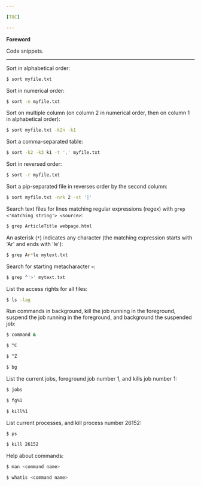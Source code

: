 ```yaml
---

[TOC]

---
```


**Foreword**

Code snippets.

---

Sort in alphabetical order:

```bash
$ sort myfile.txt
```

Sort in numerical order:

```bash
$ sort -n myfile.txt
```

Sort on multiple column (on column 2 in numerical order, then on column 1 in alphabetical order):

```bash
$ sort myfile.txt -k2n -k1
```

Sort a comma-separated table:

```bash
$ sort -k2 -k3 k1 -t ',' myfile.txt
```

Sort in reversed order:

```bash
$ sort -r myfile.txt
```

Sort a pip-separated file in reverses order by the second column:

```bash
$ sort myfile.txt -nrk 2 -st '|'
```

Search text files for lines matching regular expressions (regex) with `grep <'matching string'> <source>`:

```bash
$ grep ArticleTitle webpage.html
```

An asterisk (`*`) indicates any character (the matching expression starts with 'Ar' and ends with 'le'):

```bash
$ grep Ar*le mytext.txt
```

Search for starting metacharacter `>`:

```bash
$ grep ^'>' mytext.txt
```

List the access rights for all files:

```bash
$ ls -lag
```

Run commands in background, kill the job running in the foreground, suspend the job running in the foreground, and background the suspended job:

```bash
$ command &

$ ^C

$ ^Z

$ bg
```

List the current jobs, foreground job number 1, and kills job number 1:

```bash
$ jobs

$ fg%1

$ kill%1
```

List current processes, and kill process number 26152:

```bash
$ ps

$ kill 26152
```

Help about commands:

```bash
$ man <command name>

$ whatis <command name>
```
